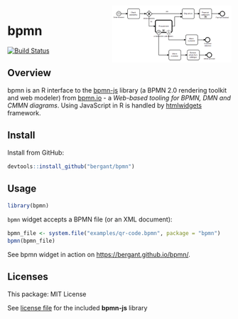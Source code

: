 


<img align = "right" src = "img/readme.png"/>

# bpmn

[![Build Status](https://travis-ci.org/bergant/bpmn.svg?branch=master)](https://travis-ci.org/bergant/bpmn)

## Overview
bpmn is an R interface to the [bpmn-js](https://github.com/bpmn-io/bpmn-js) library (a BPMN 2.0 rendering toolkit and web modeler) from [bpmn.io](https://bpmn.io/) - a _Web-based tooling for BPMN, DMN and CMMN diagrams_. Using JavaScript in R is handled by [htmlwidgets](http://www.htmlwidgets.org/) framework. 

## Install 
Install from GitHub:


```r
devtools::install_github("bergant/bpmn")
```


## Usage 


```r
library(bpmn)
```

`bpmn` widget accepts a BPMN file (or an XML document):


```r
bpmn_file <- system.file("examples/qr-code.bpmn", package = "bpmn")
bpmn(bpmn_file)
```

See bpmn widget in action on https://bergant.github.io/bpmn/.

## Licenses

This package: MIT License

See [license file](inst/htmlwidgets/lib/bpmn-js/LICENSE) for 
the included **bpmn-js** library
